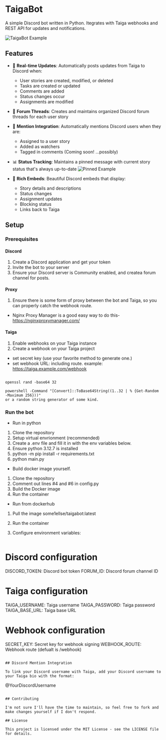 # TaigaBot

A simple Discord bot written in Python.
Itegrates with Taiga webhooks and REST API for updates and notifications.

![TaigaBot Example](https://some1ellse.s3.us-west-2.amazonaws.com/images/TaigaBot_Example.png)

## Features

- 🔄 **Real-time Updates**:
Automatically posts updates from Taiga to Discord when:
  - User stories are created, modified, or deleted
  - Tasks are created or updated
  - Comments are added
  - Status changes occur
  - Assignments are modified

- 📌 **Forum Threads**: Creates and maintains organized Discord forum threads for each user story

- 👥 **Mention Integration**: Automatically mentions Discord users when they are:
  - Assigned to a user story
  - Added as watchers
  - Tagged in comments (Coming soon! ...possibly)

- 📊 **Status Tracking**: Maintains a pinned message with current story status that's always up-to-date
![Pinned Example](https://some1ellse.s3.us-west-2.amazonaws.com/images/Status_embed.png)

- 🎨 **Rich Embeds**: Beautiful Discord embeds that display:
  - Story details and descriptions
  - Status changes
  - Assignment updates
  - Blocking status
  - Links back to Taiga

## Setup

### Prerequisites

#### Discord
1. Create a Discord application and get your token
2. Invite the bot to your server
3. Ensure your Discord server is Community enabled, and createa  forum channel for posts.

#### Proxy
1. Ensure there is some form of proxy between the bot and Taiga, so you can properly catch the webhook route.
- Nginx Proxy Manager is a good easy way to do this- https://nginxproxymanager.com/ 

#### Taiga
1. Enable webhooks on your Taiga instance
2. Create a webhook on your Taiga project
- set secret key (use your favorite method to generate one.)
- set webhook URL: including route. example: https://taiga.example.com/webhook
```Secret Key Generation Examples:

openssl rand -base64 32

powershell -Command "[Convert]::ToBase64String((1..32 | % {Get-Random -Maximum 256}))"
or a random string generator of some kind.
```

### Run the bot

- Run in python
1. Clone the repository
2. Setup virtual envrionment (recommended)
3. Create a .env file and fill it in with the env variables below.
4. Ensure python 3.12.7 is installed
5. python -m pip install -r requirements.txt
6. python main.py

- Build docker image yourself.
1. Clone the repository
2. Comment out lines #4 and #6 in config.py
3. Build the Docker image
4. Run the container

- Run from dockerhub
1. Pull the image some1ellse/taigabot:latest
2. Run the container

2. Configure environment variables:
   ```env
  # Discord configuration
  DISCORD_TOKEN: Discord bot token
  FORUM_ID: Discord forum channel ID

  # Taiga configuration
  TAIGA_USERNAME: Taiga username
  TAIGA_PASSWORD: Taiga password
  TAIGA_BASE_URL: Taiga base URL


  # Webhook configuration
  SECRET_KEY: Secret key for webhook signing
  WEBHOOK_ROUTE: Webhook route (defualt is /webhook)
   ```

## Discord Mention Integration

To link your Discord username with Taiga, add your Discord username to your Taiga bio with the format:
```
@YourDiscordUsername
```

## Contributing

I'm not sure I'll have the time to maintain, so feel free to fork and make changes yourself if I don't respond.

## License

This project is licensed under the MIT License - see the LICENSE file for details.
